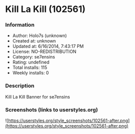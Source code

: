 # Kill La Kill (102561)

### Information
- Author: Holo7s (unknown)
- Created at: unknown
- Updated at: 6/16/2014, 7:43:17 PM
- License: NO-REDISTRIBUTION
- Category: se7ensins
- Rating: undefined
- Total installs: 115
- Weekly installs: 0


### Description
Kill La Kill Banner for se7ensins


### Screenshots (links to userstyles.org)
![https://userstyles.org/style_screenshots/102561-after.png](https://userstyles.org/style_screenshots/102561-after.png)



